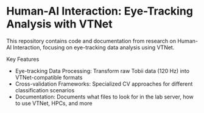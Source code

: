 # Human-AI Interaction: Eye-Tracking Analysis with VTNet
This repository contains code and documentation from research on Human-AI Interaction, focusing on eye-tracking data analysis using VTNet.

Key Features
- Eye-tracking Data Processing: Transform raw Tobii data (120 Hz) into VTNet-compatible formats
- Cross-validation Frameworks: Specialized CV approaches for different classification scenarios
- Documentation: Documents what files to look for in the lab server, how to use VTNet, HPCs, and more
